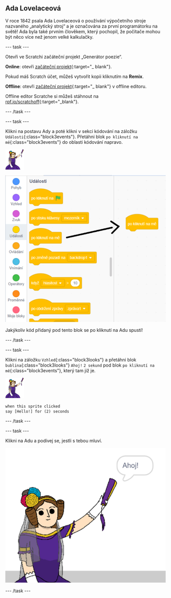 ## Ada Lovelaceová

V roce 1842 psala Ada Lovelaceová o používání výpočetního stroje nazvaného „analytický stroj“ a je označována za první programátorku na světě! Ada byla také prvním člověkem, který pochopil, že počítače mohou být něco více než jenom velké kalkulačky.

\--- task \---

Otevři ve Scratchi začáteční projekt „Generátor poezie“.

**Online**: otevři [začáteční projekt](http://rpf.io/poetry-on){:target="_ blank"}.

Pokud máš Scratch účet, můžeš vytvořit kopii kliknutím na **Remix**.

**Offline**: otevři [začáteční projekt](http://rpf.io/p/en/beat-the-goalie-go){:target="_ blank"} v offline editoru.

Offline editor Scratche si můžeš stáhnout na [rpf.io/scratchoff](http://rpf.io/scratchoff){:target="_blank"}.

\--- /task \---

\--- task \---

Klikni na postavu Ady a poté klikni v sekci kódování na záložku `Události`{:class="block3events"}. Přetáhni blok `po kliknutí na mě`{:class="block3events"} do oblasti kódování napravo.

![postava ady](images/ada-sprite.png)

![tažení bloku po kliknutí na mě](images/poetry-click.png)

Jakýkoliv kód přidaný pod tento blok se po kliknutí na Adu spustí!

\--- /task \---

\--- task \---

Klikni na záložku `Vzhled`{:class="block3looks"} a přetáhni blok `bublina`{:class="block3looks"} `Ahoj!` `2 sekund` pod blok `po kliknutí na mě`{:class="block3events"}, který tam již je.

![postava ady](images/ada-sprite.png)

```blocks3
when this sprite clicked
say [Hello!] for (2) seconds
```

\--- /task \---

\--- task \---

Klikni na Adu a podívej se, jestli s tebou mluví.

![snímek obrazovky](images/poetry-say-test.png)

\--- /task \---